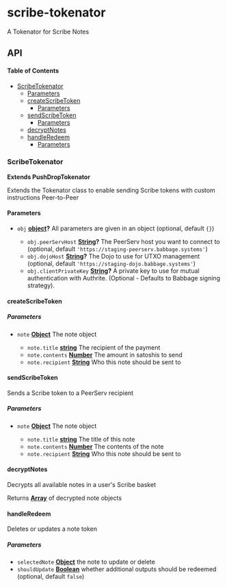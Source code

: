 # scribe-tokenator

A Tokenator for Scribe Notes

## API

<!-- Generated by documentation.js. Update this documentation by updating the source code. -->

#### Table of Contents

*   [ScribeTokenator](#scribetokenator)
    *   [Parameters](#parameters)
    *   [createScribeToken](#createscribetoken)
        *   [Parameters](#parameters-1)
    *   [sendScribeToken](#sendscribetoken)
        *   [Parameters](#parameters-2)
    *   [decryptNotes](#decryptnotes)
    *   [handleRedeem](#handleredeem)
        *   [Parameters](#parameters-3)

### ScribeTokenator

**Extends PushDropTokenator**

Extends the Tokenator class to enable sending Scribe tokens with custom instructions Peer-to-Peer

#### Parameters

*   `obj` **[object](https://developer.mozilla.org/docs/Web/JavaScript/Reference/Global_Objects/Object)?** All parameters are given in an object (optional, default `{}`)

    *   `obj.peerServHost` **[String](https://developer.mozilla.org/docs/Web/JavaScript/Reference/Global_Objects/String)?** The PeerServ host you want to connect to (optional, default `'https://staging-peerserv.babbage.systems'`)
    *   `obj.dojoHost` **[String](https://developer.mozilla.org/docs/Web/JavaScript/Reference/Global_Objects/String)?** The Dojo to use for UTXO management (optional, default `'https://staging-dojo.babbage.systems'`)
    *   `obj.clientPrivateKey` **[String](https://developer.mozilla.org/docs/Web/JavaScript/Reference/Global_Objects/String)?** A private key to use for mutual authentication with Authrite. (Optional - Defaults to Babbage signing strategy).

#### createScribeToken

##### Parameters

*   `note` **[Object](https://developer.mozilla.org/docs/Web/JavaScript/Reference/Global_Objects/Object)** The note object

    *   `note.title` **[string](https://developer.mozilla.org/docs/Web/JavaScript/Reference/Global_Objects/String)** The recipient of the payment
    *   `note.contents` **[Number](https://developer.mozilla.org/docs/Web/JavaScript/Reference/Global_Objects/Number)** The amount in satoshis to send
    *   `note.recipient` **[String](https://developer.mozilla.org/docs/Web/JavaScript/Reference/Global_Objects/String)** Who this note should be sent to

#### sendScribeToken

Sends a Scribe token to a PeerServ recipient

##### Parameters

*   `note` **[Object](https://developer.mozilla.org/docs/Web/JavaScript/Reference/Global_Objects/Object)** The note object

    *   `note.title` **[string](https://developer.mozilla.org/docs/Web/JavaScript/Reference/Global_Objects/String)** The title of this note
    *   `note.contents` **[Number](https://developer.mozilla.org/docs/Web/JavaScript/Reference/Global_Objects/Number)** The contents of the note
    *   `note.recipient` **[String](https://developer.mozilla.org/docs/Web/JavaScript/Reference/Global_Objects/String)** Who this note should be sent to

#### decryptNotes

Decrypts all available notes in a user's Scribe basket

Returns **[Array](https://developer.mozilla.org/docs/Web/JavaScript/Reference/Global_Objects/Array)** of decrypted note objects

#### handleRedeem

Deletes or updates a note token

##### Parameters

*   `selectedNote` **[Object](https://developer.mozilla.org/docs/Web/JavaScript/Reference/Global_Objects/Object)** the note to update or delete
*   `shouldUpdate` **[Boolean](https://developer.mozilla.org/docs/Web/JavaScript/Reference/Global_Objects/Boolean)** whether additional outputs should be redeemed (optional, default `false`)
